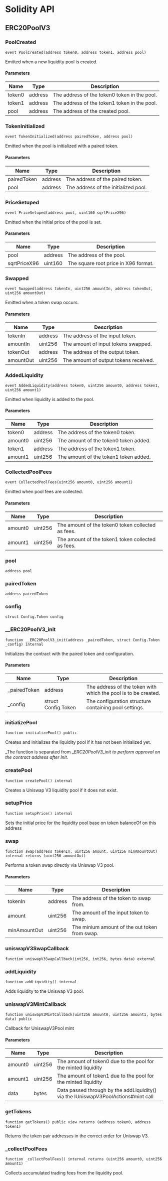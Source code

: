 # Solidity API

## ERC20PoolV3

### PoolCreated

```solidity
event PoolCreated(address token0, address token1, address pool)
```

Emitted when a new liquidity pool is created.

#### Parameters

| Name | Type | Description |
| ---- | ---- | ----------- |
| token0 | address | The address of the token0 token in the pool. |
| token1 | address | The address of the token1 token in the pool. |
| pool | address | The address of the created pool. |

### TokenInitialized

```solidity
event TokenInitialized(address pairedToken, address pool)
```

Emitted when the pool is initialized with a paired token.

#### Parameters

| Name | Type | Description |
| ---- | ---- | ----------- |
| pairedToken | address | The address of the paired token. |
| pool | address | The address of the initialized pool. |

### PriceSetuped

```solidity
event PriceSetuped(address pool, uint160 sqrtPriceX96)
```

Emitted when the initial price of the pool is set.

#### Parameters

| Name | Type | Description |
| ---- | ---- | ----------- |
| pool | address | The address of the pool. |
| sqrtPriceX96 | uint160 | The square root price in X96 format. |

### Swapped

```solidity
event Swapped(address tokenIn, uint256 amountIn, address tokenOut, uint256 amountOut)
```

Emitted when a token swap occurs.

#### Parameters

| Name | Type | Description |
| ---- | ---- | ----------- |
| tokenIn | address | The address of the input token. |
| amountIn | uint256 | The amount of input tokens swapped. |
| tokenOut | address | The address of the output token. |
| amountOut | uint256 | The amount of output tokens received. |

### AddedLiquidity

```solidity
event AddedLiquidity(address token0, uint256 amount0, address token1, uint256 amount1)
```

Emitted when liquidity is added to the pool.

#### Parameters

| Name | Type | Description |
| ---- | ---- | ----------- |
| token0 | address | The address of the token0 token. |
| amount0 | uint256 | The amount of the token0 token added. |
| token1 | address | The address of the token1 token. |
| amount1 | uint256 | The amount of the token1 token added. |

### CollectedPoolFees

```solidity
event CollectedPoolFees(uint256 amount0, uint256 amount1)
```

Emitted when pool fees are collected.

#### Parameters

| Name | Type | Description |
| ---- | ---- | ----------- |
| amount0 | uint256 | The amount of the token0 token collected as fees. |
| amount1 | uint256 | The amount of the token1 token collected as fees. |

### pool

```solidity
address pool
```

### pairedToken

```solidity
address pairedToken
```

### config

```solidity
struct Config.Token config
```

### __ERC20PoolV3_init

```solidity
function __ERC20PoolV3_init(address _pairedToken, struct Config.Token _config) internal
```

Initializes the contract with the paired token and configuration.

#### Parameters

| Name | Type | Description |
| ---- | ---- | ----------- |
| _pairedToken | address | The address of the token with which the pool is to be created. |
| _config | struct Config.Token | The configuration structure containing pool settings. |

### initializePool

```solidity
function initializePool() public
```

Creates and initializes the liquidity pool if it has not been initialized yet.

_The function is separated from __ERC20PoolV3_init to perform approval on the contract address after Init._

### createPool

```solidity
function createPool() internal
```

Creates a Uniswap V3 liquidity pool if it does not exist.

### setupPrice

```solidity
function setupPrice() internal
```

Sets the initial price for the liquidity pool base on token balanceOf on this address

### swap

```solidity
function swap(address tokenIn, uint256 amount, uint256 minAmountOut) internal returns (uint256 amountOut)
```

Performs a token swap directly via Uniswap V3 pool.

#### Parameters

| Name | Type | Description |
| ---- | ---- | ----------- |
| tokenIn | address | The address of the token to swap from. |
| amount | uint256 | The amount of the input token to swap. |
| minAmountOut | uint256 | The minium amount of the out token from swap. |

### uniswapV3SwapCallback

```solidity
function uniswapV3SwapCallback(int256, int256, bytes data) external
```

### addLiquidity

```solidity
function addLiquidity() internal
```

Adds liquidity to the Uniswap V3 pool.

### uniswapV3MintCallback

```solidity
function uniswapV3MintCallback(uint256 amount0, uint256 amount1, bytes data) public
```

Callback for UniswapV3Pool mint

#### Parameters

| Name | Type | Description |
| ---- | ---- | ----------- |
| amount0 | uint256 | The amount of token0 due to the pool for the minted liquidity |
| amount1 | uint256 | The amount of token1 due to the pool for the minted liquidity |
| data | bytes | Data passed through by the addLiquidity() via the IUniswapV3PoolActions#mint call |

### getTokens

```solidity
function getTokens() public view returns (address token0, address token1)
```

Returns the token pair addresses in the correct order for Uniswap V3.

### _collectPoolFees

```solidity
function _collectPoolFees() internal returns (uint256 amount0, uint256 amount1)
```

Collects accumulated trading fees from the liquidity pool.

